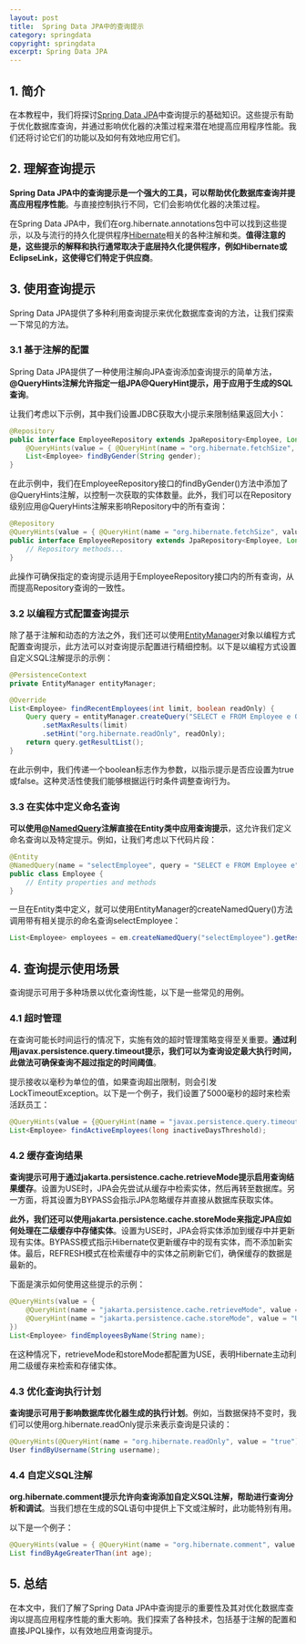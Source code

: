 ```yaml
---
layout: post
title:  Spring Data JPA中的查询提示
category: springdata
copyright: springdata
excerpt: Spring Data JPA
---
```


## 1. 简介

在本教程中，我们将探讨[Spring Data JPA](https://www.baeldung.com/the-persistence-layer-with-spring-data-jpa)中查询提示的基础知识。这些提示有助于优化数据库查询，并通过影响优化器的决策过程来潜在地提高应用程序性能。我们还将讨论它们的功能以及如何有效地应用它们。

## 2. 理解查询提示

**Spring Data JPA中的查询提示是一个强大的工具，可以帮助优化数据库查询并提高应用程序性能**。与直接控制执行不同，它们会影响优化器的决策过程。

在Spring Data JPA中，我们在org.hibernate.annotations包中可以找到这些提示，以及与流行的持久化提供程序[Hibernate](https://www.baeldung.com/learn-jpa-hibernate)相关的各种注解和类。**值得注意的是，这些提示的解释和执行通常取决于底层持久化提供程序，例如Hibernate或EclipseLink，这使得它们特定于供应商**。

## 3. 使用查询提示

Spring Data JPA提供了多种利用查询提示来优化数据库查询的方法，让我们探索一下常见的方法。

### 3.1 基于注解的配置

Spring Data JPA提供了一种使用注解向JPA查询添加查询提示的简单方法，**@QueryHints注解允许指定一组JPA@QueryHint提示，用于应用于生成的SQL查询**。

让我们考虑以下示例，其中我们设置JDBC获取大小提示来限制结果返回大小：

```java
@Repository
public interface EmployeeRepository extends JpaRepository<Employee, Long> {
    @QueryHints(value = { @QueryHint(name = "org.hibernate.fetchSize", value = "50") })
    List<Employee> findByGender(String gender);
}
```

在此示例中，我们在EmployeeRepository接口的findByGender()方法中添加了@QueryHints注解，以控制一次获取的实体数量。此外，我们可以在Repository级别应用@QueryHints注解来影响Repository中的所有查询：

```java
@Repository
@QueryHints(value = { @QueryHint(name = "org.hibernate.fetchSize", value = "50") })
public interface EmployeeRepository extends JpaRepository<Employee, Long> {
    // Repository methods...
}
```

此操作可确保指定的查询提示适用于EmployeeRepository接口内的所有查询，从而提高Repository查询的一致性。

### 3.2 以编程方式配置查询提示

除了基于注解和动态的方法之外，我们还可以使用[EntityManager](https://www.baeldung.com/hibernate-entitymanager)对象以编程方式配置查询提示，此方法可以对查询提示配置进行精细控制。以下是以编程方式设置自定义SQL注解提示的示例：

```java
@PersistenceContext
private EntityManager entityManager;

@Override
List<Employee> findRecentEmployees(int limit, boolean readOnly) {
    Query query = entityManager.createQuery("SELECT e FROM Employee e ORDER BY e.joinDate DESC", Employee.class)
        .setMaxResults(limit)
        .setHint("org.hibernate.readOnly", readOnly);
    return query.getResultList();
}
```

在此示例中，我们传递一个boolean标志作为参数，以指示提示是否应设置为true或false。这种灵活性使我们能够根据运行时条件调整查询行为。

### 3.3 在实体中定义命名查询

**可以使用[@NamedQuery](https://www.baeldung.com/hibernate-named-query)注解直接在Entity类中应用查询提示**，这允许我们定义命名查询以及特定提示。例如，让我们考虑以下代码片段：

```java
@Entity
@NamedQuery(name = "selectEmployee", query = "SELECT e FROM Employee e", hints = @QueryHint(name = "org.hibernate.fetchSize", value = "50"))
public class Employee {
    // Entity properties and methods
}
```

一旦在Entity类中定义，就可以使用EntityManager的createNamedQuery()方法调用带有相关提示的命名查询selectEmployee：

```java
List<Employee> employees = em.createNamedQuery("selectEmployee").getResultList();
```

## 4. 查询提示使用场景

查询提示可用于多种场景以优化查询性能，以下是一些常见的用例。

### 4.1 超时管理

在查询可能长时间运行的情况下，实施有效的超时管理策略变得至关重要。**通过利用javax.persistence.query.timeout提示，我们可以为查询设定最大执行时间，此做法可确保查询不超过指定的时间阈值**。

提示接收以毫秒为单位的值，如果查询超出限制，则会引发LockTimeoutException。以下是一个例子，我们设置了5000毫秒的超时来检索活跃员工：

```java
@QueryHints(value = {@QueryHint(name = "javax.persistence.query.timeout", value = "5000")})
List<Employee> findActiveEmployees(long inactiveDaysThreshold);
```

### 4.2 缓存查询结果

**查询提示可用于通过jakarta.persistence.cache.retrieveMode提示启用查询结果缓存**。设置为USE时，JPA会先尝试从缓存中检索实体，然后再转至数据库。另一方面，将其设置为BYPASS会指示JPA忽略缓存并直接从数据库获取实体。

**此外，我们还可以使用jakarta.persistence.cache.storeMode来指定JPA应如何处理在二级缓存中存储实体**。设置为USE时，JPA会将实体添加到缓存中并更新现有实体。BYPASS模式指示Hibernate仅更新缓存中的现有实体，而不添加新实体。最后，REFRESH模式在检索缓存中的实体之前刷新它们，确保缓存的数据是最新的。

下面是演示如何使用这些提示的示例：

```java
@QueryHints(value = {
    @QueryHint(name = "jakarta.persistence.cache.retrieveMode", value = "USE"),
    @QueryHint(name = "jakarta.persistence.cache.storeMode", value = "USE")
})
List<Employee> findEmployeesByName(String name);
```

在这种情况下，retrieveMode和storeMode都配置为USE，表明Hibernate主动利用二级缓存来检索和存储实体。

### 4.3 优化查询执行计划

**查询提示可用于影响数据库优化器生成的执行计划**。例如，当数据保持不变时，我们可以使用org.hibernate.readOnly提示来表示查询是只读的：

```java
@QueryHints(@QueryHint(name = "org.hibernate.readOnly", value = "true"))
User findByUsername(String username);
```

### 4.4 自定义SQL注解

**org.hibernate.comment提示允许向查询添加自定义SQL注解，帮助进行查询分析和调试**。当我们想在生成的SQL语句中提供上下文或注解时，此功能特别有用。

以下是一个例子：

```java
@QueryHints(value = { @QueryHint(name = "org.hibernate.comment", value = "Retrieve employee older than specified age\"") })
List findByAgeGreaterThan(int age);
```

## 5. 总结

在本文中，我们了解了Spring Data JPA中查询提示的重要性及其对优化数据库查询以提高应用程序性能的重大影响。我们探索了各种技术，包括基于注解的配置和直接JPQL操作，以有效地应用查询提示。